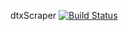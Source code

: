 dtxScraper [![Build Status](https://travis-ci.org/pwjones89/dtxScraper.svg?branch=master)](https://travis-ci.org/pwjones89/dtxScraper)
